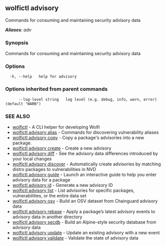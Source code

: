 ## wolfictl advisory

Commands for consuming and maintaining security advisory data

***Aliases**: adv*

### Synopsis

Commands for consuming and maintaining security advisory data

### Options

```
  -h, --help   help for advisory
```

### Options inherited from parent commands

```
      --log-level string   log level (e.g. debug, info, warn, error) (default "WARN")
```

### SEE ALSO

* [wolfictl](wolfictl.md)	 - A CLI helper for developing Wolfi
* [wolfictl advisory alias](wolfictl_advisory_alias.md)	 - Commands for discovering vulnerability aliases
* [wolfictl advisory copy](wolfictl_advisory_copy.md)	 - Copy a package's advisories into a new package.
* [wolfictl advisory create](wolfictl_advisory_create.md)	 - Create a new advisory
* [wolfictl advisory diff](wolfictl_advisory_diff.md)	 - See the advisory data differences introduced by your local changes
* [wolfictl advisory discover](wolfictl_advisory_discover.md)	 - Automatically create advisories by matching distro packages to vulnerabilities in NVD
* [wolfictl advisory guide](wolfictl_advisory_guide.md)	 - Launch an interactive guide to help you enter advisory data for a package
* [wolfictl advisory id](wolfictl_advisory_id.md)	 - Generate a new advisory ID
* [wolfictl advisory list](wolfictl_advisory_list.md)	 - List advisories for specific packages, vulnerabilities, or the entire data set
* [wolfictl advisory osv](wolfictl_advisory_osv.md)	 - Build an OSV dataset from Chainguard advisory data
* [wolfictl advisory rebase](wolfictl_advisory_rebase.md)	 - Apply a package’s latest advisory events to advisory data in another directory
* [wolfictl advisory secdb](wolfictl_advisory_secdb.md)	 - Build an Alpine-style security database from advisory data
* [wolfictl advisory update](wolfictl_advisory_update.md)	 - Update an existing advisory with a new event
* [wolfictl advisory validate](wolfictl_advisory_validate.md)	 - Validate the state of advisory data

